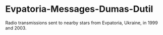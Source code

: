 # Evpatoria-Messages-Dumas-Dutil
Radio transmissions sent to nearby stars from Evpatoria, Ukraine, in 1999 and 2003. 
